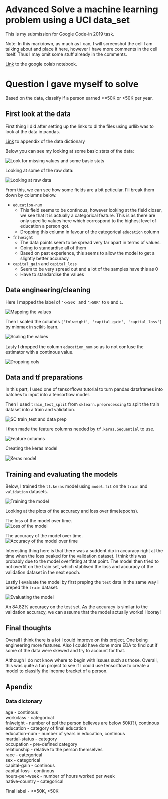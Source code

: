 # Advanced Solve a machine learning problem using a UCI data_set

This is my submission for Google Code-in 2019 task.

Note: In this markdown, as much as I can, I will screenshot the cell I am talking about and place it here, however I have more comments in the cell itself. Thus I may omit some stuff already in the comments.

[Link](https://colab.research.google.com/drive/1AydiQCLSY4ZhZ6mKTzyylmo1GtTHZrgy) to the google colab notebook.

# Question I gave myself to solve  

Based on the data, classify if a person earned <=50K or >50K per year.


## First look at the data  
First thing I did after setting up the links to dl the files using urllib was to look at the data in pandas.

[Link](#data-dictonary) to appendix of the data dictionary  

Below you can see my looking at some basic stats of the data:  

![Look for missing values and some basic stats](content/MD_1.png)  

Looking at some of the raw data:  

![Looking at raw data](content/MD_2.png)  

From this, we can see how some fields are a bit peticular. I'll break them down by columns below.  

- `education-num`
  - This field seems to be continous, however looking at the field closer, we see that it is actually a categorical feature. This is as there are only specific values here which corrospond to the highest level of education a person got.
  - Dropping this column in favour of the categorical `education` column
- `fnlweight` 
  - The data points seem to be spread very far apart in terms of values.
  - Going to standardise all of them
  - Based on past experience, this seems to allow the model to get a slightly better accuracy
- `capital_gain` and `capital_loss`
  - Seem to be very spread out and a lot of the samples have this as 0
  - Have to standardise the values

## Data engineering/cleaning

Here I mapped the label of `'<=50K'` and `'>50K'` to `0` and `1`.  

![Mapping the values](content/MD_3.png)  

Then I scaled the columns `['fnlweight', 'capital_gain', 'capital_loss']` by minmax in scikit-learn.  

![Scaling the values](content/MD_4.png)  

Lasty I dropped the column `education_num` so as to not confuse the estimator with a continous value.  

![Dropping cols](content/MD_5.png)  

## Data and tf preparations  

In this part, I used one of tensorflows tutorial to turn pandas dataframes into batches to input into a tensorflow model.  

Then I used `train_test_split` from `sklearn.preprocessing` to split the train dataset into a train and validation.  

![SC train_test and data prep](content/MD_6.png)  

I then made the feature columns needed by `tf.keras.Sequential` to use.  

![Feature columns](content/MD_7.png)

Creating the keras model  

![Keras model](content/MD_8.png)

## Training and evaluating the models

Below, I trained the `tf.keras` model using `model.fit` on the `train` and `validation` datasets.  

![Training the model](content/MD_9.png)  

Looking at the plots of the accuracy and loss over time(epochs).  

The loss of the model over time.  
![Loss of the model](content/MD_10.png)  

The accuracy of the model over time.  
![Accuracy of the model over time](content/MD_11.png)  

Interesting thing here is that there was a suddent dip in accuracy right at the time when the loss peaked for the validation dataset. I think this was probably due to the model overfitting at that point. The model then tried to not overfit on the train set, which stablised the loss and accuracy of the validation dataset in the next epoch.  

Lastly I evaluate the model by first preping the `test` data in the same way I preped the `train` dataset.  

![Evaluating the model](content/MD_12.png)  

An 84.82% accuracy on the test set. As the accuracy is similar to the validation accuracy, we can assume that the model actually works! Hooray!

## Final thoughts  

Overall I think there is a lot I could improve on this project. One being engineering more features. Also I could have done more EDA to find out if some of the data were skewed and try to account for that.  

Although I do not know where to begin with issues such as those. Overall, this was quite a fun project to see if I could use tensorflow to create a model to classify the income bracket of a person.

## Apendix

### Data dictonary

age - continous  
workclass - categorical  
fnlweight - number of ppl the person believes are below 50K(?), continous  
education - category of final education  
education-num - number of years in education, continous  
martial-status - category  
occupation - pre-defined category  
relationship - relative to the person themselves  
race - categorical  
sex - categorical  
capital-gain - continous  
capital-loss - continous  
hours-per-week - number of hours worked per week  
native-country - categorical  

Final label - <=50K, >50K  

